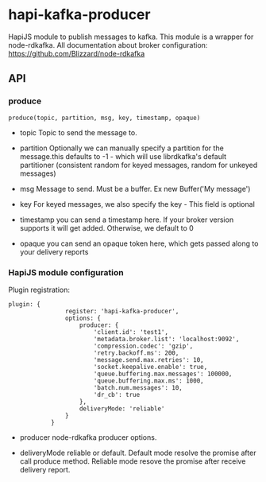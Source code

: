 # hapi-kafka-producer

HapiJS module to publish messages to kafka. This module is a wrapper for node-rdkafka. 
All documentation about broker configuration: https://github.com/Blizzard/node-rdkafka

## API

### produce

```
produce(topic, partition, msg, key, timestamp, opaque)
```

* topic Topic to send the message to.

* partition Optionally we can manually specify a partition for the message.this defaults to -1 - which will use librdkafka's default partitioner (consistent random for keyed messages, random for unkeyed messages)

* msg Message to send. Must be a buffer. Ex new Buffer('My message')

* key For keyed messages, we also specify the key - This field is optional

* timestamp you can send a timestamp here. If your broker version supports it will get added. Otherwise, we default to 0

* opaque you can send an opaque token here, which gets passed along to your delivery reports

### HapiJS module configuration

Plugin registration:

```
plugin: {
                register: 'hapi-kafka-producer',
                options: {
                    producer: {
                        'client.id': 'test1',
                        'metadata.broker.list': 'localhost:9092',
                        'compression.codec': 'gzip',
                        'retry.backoff.ms': 200,
                        'message.send.max.retries': 10,
                        'socket.keepalive.enable': true,
                        'queue.buffering.max.messages': 100000,
                        'queue.buffering.max.ms': 1000,
                        'batch.num.messages': 10,
                        'dr_cb': true
                    },
                    deliveryMode: 'reliable'
                }
            }
```

* producer node-rdkafka producer options.

* deliveryMode reliable or default.
Default mode resolve the promise after call produce method. Reliable mode resove the promise after receive delivery report.
